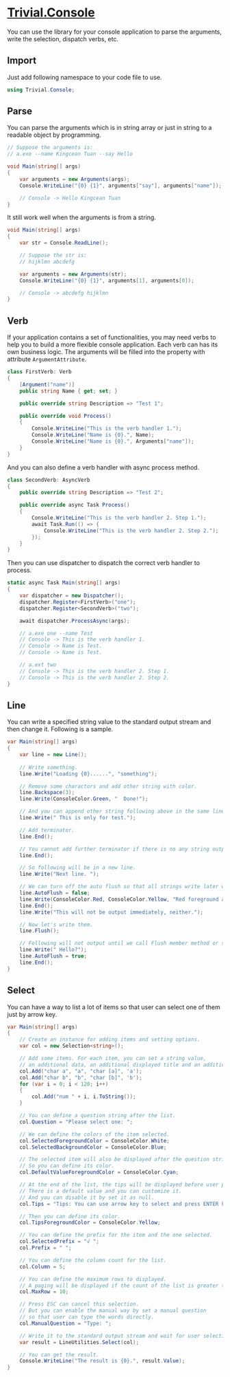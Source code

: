 ﻿# [Trivial.Console](https://github.com/nuscien/trivial/wiki/console)

You can use the library for your console application to parse the arguments, write the selection, dispatch verbs, etc.

## Import

Just add following namespace to your code file to use.

```csharp
using Trivial.Console;
```

## Parse

You can parse the arguments which is in string array or just in string to a readable object by programming.

```csharp
// Suppose the arguments is:
// a.exe --name Kingcean Tuan --say Hello

void Main(string[] args)
{
    var arguments = new Arguments(args);
    Console.WriteLine("{0} {1}", arguments["say"], arguments["name"]);

    // Console -> Hello Kingcean Tuan
}
```

It still work well when the arguments is from a string.

```csharp
void Main(string[] args)
{
    var str = Console.ReadLine();

    // Suppose the str is:
    // hijklmn abcdefg

    var arguments = new Arguments(str);
    Console.WriteLine("{0} {1}", arguments[1], arguments[0]);

    // Console -> abcdefg hijklmn
}
```

## Verb

If your application contains a set of functionalities, you may need verbs to help you to build a more flexible console application.
Each verb can has its own business logic. The arguments will be filled into the property with attribute `ArgumentAttribute`.

```csharp
class FirstVerb: Verb
{
    [Argument("name")]
    public string Name { get; set; }

    public override string Description => "Test 1";

    public override void Process()
    {
        Console.WriteLine("This is the verb handler 1.");
        Console.WriteLine("Name is {0}.", Name);
        Console.WriteLine("Name is {0}.", Arguments["name"]);
    }
}
```

And you can also define a verb handler with async process method.

```csharp
class SecondVerb: AsyncVerb
{
    public override string Description => "Test 2";

    public override async Task Process()
    {
        Console.WriteLine("This is the verb handler 2. Step 1.");
        await Task.Run(() => {
            Console.WriteLine("This is the verb handler 2. Step 2.");
        });
    }
}
```

Then you can use dispatcher to dispatch the correct verb handler to process.

```csharp
static async Task Main(string[] args)
{
    var dispatcher = new Dispatcher();
    dispatcher.Register<FirstVerb>("one");
    dispatcher.Register<SecondVerb>("two");

    await dispatcher.ProcessAsync(args);

    // a.exe one --name Test
    // Console -> This is the verb handler 1.
    // Console -> Name is Test.
    // Console -> Name is Test.

    // a.ext two
    // Console -> This is the verb handler 2. Step 1.
    // Console -> This is the verb handler 2. Step 2.
}
```

## Line

You can write a specified string value to the standard output stream and then change it. Following is a sample.

```csharp
var Main(string[] args)
{
    var line = new Line();
    
    // Write something.
    line.Write("Loading {0}......", "something");

    // Remove some charactors and add other string with color.
    line.Backspace(3);
    line.Write(ConsoleColor.Green, "  Done!");

    // And you can append other string following above in the same line and in the default color.
    line.Write(" This is only for test.");

    // Add terminator.
    line.End();

    // You cannot add further terminator if there is no any string output.
    line.End();

    // So following will be in a new line.
    line.Write("Next line. ");

    // We can turn off the auto flush so that all strings write later will be in an output queue.
    line.AutoFlush = false;
    line.Write(ConsoleColor.Red, ConsoleColor.Yellow, "Red foreground and yellow background");
    line.End();
    line.Write("This will not be output immediately, neither.");

    // Now let's write them.
    line.Flush();

    // Following will not output until we call Flush member method or set AutoFlush property as true.
    line.Write(" Hello?");
    line.AutoFlush = true;
    line.End();
}
```

## Select

You can have a way to list a lot of items so that user can select one of them just by arrow key.

```csharp
var Main(string[] args)
{
    // Create an instance for adding items and setting options.
    var col = new Selection<string>();

    // Add some items. For each item, you can set a string value,
    // an additional data, an additional displayed title and an additional hot key.
    col.Add("char a", "a", "char [a]", 'a');
    col.Add("char b", "b", "char [b]", 'b');
    for (var i = 0; i < 120; i++)
    {
        col.Add("num " + i, i.ToString());
    }

    // You can define a question string after the list.
    col.Question = "Please select one: ";

    // We can define the colors of the item selected.
    col.SelectedForegroundColor = ConsoleColor.White;
    col.SelectedBackgroundColor = ConsoleColor.Blue;

    // The selected item will also be displayed after the question string.
    // So you can define its color.
    col.DefaultValueForegroundColor = ConsoleColor.Cyan;

    // At the end of the list, the tips will be displayed before user press any key.
    // There is a default value and you can customize it.
    // And you can disable it by set it as null.
    col.Tips = "Tips: You can use arrow key to select and press ENTER key to continue.";

    // Then you can define its color.
    col.TipsForegroundColor = ConsoleColor.Yellow;

    // You can define the prefix for the item and the one selected.
    col.SelectedPrefix = "√ ";
    col.Prefix = " ";

    // You can define the column count for the list.
    col.Column = 5;

    // You can define the maximum rows to displayed.
    // A paging will be displayed if the count of the list is greater than it.
    col.MaxRow = 10;

    // Press ESC can cancel this selection.
    // But you can enable the manual way by set a manual question
    // so that user can type the words directly.
    col.ManualQuestion = "Type: ";

    // Write it to the standard output stream and wait for user selection.
    var result = LineUtilities.Select(col);

    // You can get the result.
    Console.WriteLine("The result is {0}.", result.Value);
}
```
